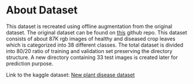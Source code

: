 # About Dataset

This dataset is recreated using offline augmentation from the original dataset. The original dataset can be found on [this](https://github.com/spMohanty/PlantVillage-Dataset) github repo. This dataset consists of about 87K rgb images of healthy and diseased crop leaves which is categorized into 38 different classes. The total dataset is divided into 80/20 ratio of training and validation set preserving the directory structure. A new directory containing 33 test images is created later for prediction purpose.

Link to the kaggle dataset: [New plant disease dataset](https://www.kaggle.com/datasets/vipoooool/new-plant-diseases-dataset)
